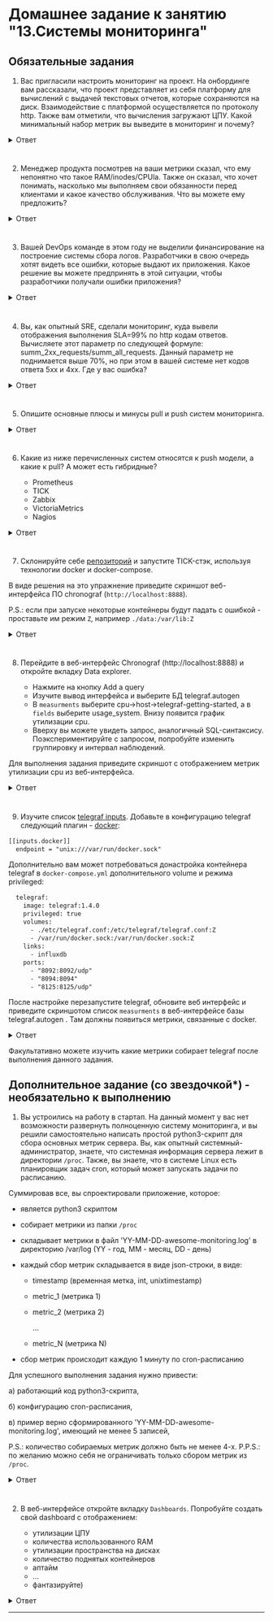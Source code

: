 # Домашнее задание к занятию "13.Системы мониторинга"

## Обязательные задания

1. Вас пригласили настроить мониторинг на проект. На онбординге вам рассказали, что проект представляет из себя 
платформу для вычислений с выдачей текстовых отчетов, которые сохраняются на диск. Взаимодействие с платформой 
осуществляется по протоколу http. Также вам отметили, что вычисления загружают ЦПУ. Какой минимальный набор метрик вы
выведите в мониторинг и почему?

<details>
<summary>
Ответ
</summary>

```text
1. Так как текстовые отчеты сохраняются на диск, то стоит отслеживать свободное место на диске, так же не помешает следить
за состоянием дисков и нагрузкой на него. (время отклика (latency), число операций в секунду (IOPS))

2. По той же причине, что отчеты сохраняются на диск в виде отдельных файлов, отчеты текстовые и размер их может
быть маленьким, в то время как количество достаточно большим, стоит включить  мониторинг inodes что бы 
избежать переполнения дескрипторов.
 
3. Так как взаимодействие идет по протоколу HTTP, то следует мониторить доступность сервиса, отлавливать ответы с
кодами 4хх и 5хх. Можно считать количество ответов с кодами отличными от 4хх и 5хх для оценки количества запросов
к сервису.

4. Так как вычисления грузят ЦПУ, то необходимо знать насколько загружен процессор (load average) и не требуется ли увеличение ресурсов.
Можно добавить iowait который покажет процент времени ожидания процессора обращения к диску.

5. Так же нужно включить мониторинг за использованием RAM, что бы спастись от ООМ, вовремя реагировать на утечки памяти и 
расширять ресурсы при необходимости. Не помешает мониторинг нагрузки сети, так как приложение взаимодействует с пользователями 
по сети.

```

</details>

#
2. Менеджер продукта посмотрев на ваши метрики сказал, что ему непонятно что такое RAM/inodes/CPUla. Также он сказал, 
что хочет понимать, насколько мы выполняем свои обязанности перед клиентами и какое качество обслуживания. Что вы 
можете ему предложить?

<details>
<summary>
Ответ
</summary>

```text
   
Для понимания насколько мы выполняем свои обязанности перед клиентами и какое качество обслуживания, можно:

- вычислить среднее время формирования отчета (что покажет как быстро сервис обслуживает клиентов),
- количество входов клиента в платформу (позволит отследить динамику использования платформы клиентами)
- процент не сформированных отчетов ( даст относительное понимание об неудовлетворенных клиентах )
- средний срок взаимодействия с клиентом ( покажет какой процент клиентов возвращается к платформе и продолжает ей пользоваться)
- процент активных клиентов
- можно ввести систему голосования, понравилась/не понравилась  работа сервиса, и вычислить индекс недовольства клиентов, индекс лояльности, индекс удовлетворенности...
- время недоступности системы
- процент обращений в службу поддержки
- скорость решения заявок службой поддержки
- количество новых клиентов за период времени.
 
```

</details>

#
3. Вашей DevOps команде в этом году не выделили финансирование на построение системы сбора логов. Разработчики в свою 
очередь хотят видеть все ошибки, которые выдают их приложения. Какое решение вы можете предпринять в этой ситуации, 
чтобы разработчики получали ошибки приложения?

<details>
<summary>
Ответ
</summary>

```text
Самый простой и бюджетный способ, уже есть у разработчиков, кто мешает им ходить на свой сервер и смотреть логи.

Как вариант, если доступа к серверу нет и проект более серьезный, можно написать скрипт, который будет складывать
логи в доступное разрабам место.
 
Или, настроить Elasticsearch или Sentry, но для этого уже может понадобиться отдельный сервер, а это опять 
вопрос финансирования
```

</details>

#
4. Вы, как опытный SRE, сделали мониторинг, куда вывели отображения выполнения SLA=99% по http кодам ответов. 
Вычисляете этот параметр по следующей формуле: summ_2xx_requests/summ_all_requests. Данный параметр не поднимается выше 
70%, но при этом в вашей системе нет кодов ответа 5xx и 4xx. Где у вас ошибка?


<details>
<summary>
Ответ
</summary>

```text
в формулу нужно добавить коды 1хх и 3хх

(summ_1xx_requests + summ_2xx_requests + summ_3xx_requests)/summ_all_requests

```

</details>

#
5. Опишите основные плюсы и минусы pull и push систем мониторинга.


<details>
<summary>
Ответ
</summary>

```text
Pull-модель - данные отправляются от источника в систему мониторинга.

    +   централизованная настройка
        легче контролировать подлинность данных
        можно настроить единый proxy до всех агентов с tls
        упрощенная отладка полученных данных с агента
        нет проблем с перегрузкой очередей 
        безопасность выше, т.к. не требует открытия порта во вне

    -   могут потеряться метрики в случае нестабильного соединения
        не работает за NAT
        более высокое требование к ресурсам
        


Push-модель - система мониторинга сама запрашивает данные из источника.

    +   упрощение репликации данных в разные системы мониторинга или их резервные копии
        более гибкая настройка отправки пакетов данных с метриками
        UDP - менее затратный способ передачи данных, что может повлиять на производительность сбора метрик
        работа за NAT
        
    -   на каждом узле надо настраивать агент, хотя для этих целей есть автоматизация
        безопасность. Порт, для приема метрик всегда открыт
        UDP не гарантирует доставку данных

```

</details>

#
6. Какие из ниже перечисленных систем относятся к push модели, а какие к pull? А может есть гибридные?

    - Prometheus 
    - TICK
    - Zabbix
    - VictoriaMetrics
    - Nagios


<details>
<summary>
Ответ
</summary>

```text
    - Prometheus            pull (push через pushgateway)
    - TICK                  push
    - Zabbix                push и pull
    - VictoriaMetrics       push и pull
    - Nagios                pull (для push есть плагин nsca) 

```

</details>

#
7. Склонируйте себе [репозиторий](https://github.com/influxdata/sandbox/tree/master) и запустите TICK-стэк, 
используя технологии docker и docker-compose.

В виде решения на это упражнение приведите скриншот веб-интерфейса ПО chronograf (`http://localhost:8888`). 

P.S.: если при запуске некоторые контейнеры будут падать с ошибкой - проставьте им режим `Z`, например
`./data:/var/lib:Z`

<details>
<summary>
Ответ
</summary>

![img.png](img.png)

</details>

#
8. Перейдите в веб-интерфейс Chronograf (http://localhost:8888) и откройте вкладку Data explorer.
        
    - Нажмите на кнопку Add a query
    - Изучите вывод интерфейса и выберите БД telegraf.autogen
    - В `measurments` выберите cpu->host->telegraf-getting-started, а в `fields` выберите usage_system. Внизу появится график утилизации cpu.
    - Вверху вы можете увидеть запрос, аналогичный SQL-синтаксису. Поэкспериментируйте с запросом, попробуйте изменить группировку и интервал наблюдений.

Для выполнения задания приведите скриншот с отображением метрик утилизации cpu из веб-интерфейса.


<details>
<summary>
Ответ
</summary>

![img_1.png](img_1.png)

</details>

#
9. Изучите список [telegraf inputs](https://github.com/influxdata/telegraf/tree/master/plugins/inputs). 
Добавьте в конфигурацию telegraf следующий плагин - [docker](https://github.com/influxdata/telegraf/tree/master/plugins/inputs/docker):
```
[[inputs.docker]]
  endpoint = "unix:///var/run/docker.sock"
```

Дополнительно вам может потребоваться донастройка контейнера telegraf в `docker-compose.yml` дополнительного volume и 
режима privileged:
```
  telegraf:
    image: telegraf:1.4.0
    privileged: true
    volumes:
      - ./etc/telegraf.conf:/etc/telegraf/telegraf.conf:Z
      - /var/run/docker.sock:/var/run/docker.sock:Z
    links:
      - influxdb
    ports:
      - "8092:8092/udp"
      - "8094:8094"
      - "8125:8125/udp"
```

После настройке перезапустите telegraf, обновите веб интерфейс и приведите скриншотом список `measurments` в 
веб-интерфейсе базы telegraf.autogen . Там должны появиться метрики, связанные с docker.

<details>
<summary>
Ответ
</summary>

Приводим настройки контейнера telegraf к следующему виду:

```yaml
  telegraf:
    # Full tag list: https://hub.docker.com/r/library/telegraf/tags/
    build:
      context: ./images/telegraf/
      dockerfile: ./${TYPE}/Dockerfile
      args:
        TELEGRAF_TAG: ${TELEGRAF_TAG}
    image: "telegraf"
    user: telegraf:997
    environment:
      HOSTNAME: "telegraf-getting-started"
    # Telegraf requires network access to InfluxDB
    links:
      - influxdb
    volumes:
      # Mount for telegraf configuration
      - ./telegraf/:/etc/telegraf/
      # Mount for Docker API access
      - /var/run/docker.sock:/var/run/docker.sock
    depends_on:
      - influxdb

```

```bash
$ stat -c '%g' /var/run/docker.sock
997

```

в конфигурации telegraf плагин docker уже существует

скриншот Chronograf с доступным плагином Docker:

![img_2.png](img_2.png)

</details>

Факультативно можете изучить какие метрики собирает telegraf после выполнения данного задания.

## Дополнительное задание (со звездочкой*) - необязательно к выполнению

1. Вы устроились на работу в стартап. На данный момент у вас нет возможности развернуть полноценную систему 
мониторинга, и вы решили самостоятельно написать простой python3-скрипт для сбора основных метрик сервера. Вы, как 
опытный системный-администратор, знаете, что системная информация сервера лежит в директории `/proc`. 
Также, вы знаете, что в системе Linux есть  планировщик задач cron, который может запускать задачи по расписанию.

Суммировав все, вы спроектировали приложение, которое:
- является python3 скриптом
- собирает метрики из папки `/proc`
- складывает метрики в файл 'YY-MM-DD-awesome-monitoring.log' в директорию /var/log 
(YY - год, MM - месяц, DD - день)
- каждый сбор метрик складывается в виде json-строки, в виде:
  + timestamp (временная метка, int, unixtimestamp)
  + metric_1 (метрика 1)
  + metric_2 (метрика 2)
  
     ...
     
  + metric_N (метрика N)
  
- сбор метрик происходит каждую 1 минуту по cron-расписанию

Для успешного выполнения задания нужно привести:

а) работающий код python3-скрипта,

б) конфигурацию cron-расписания,

в) пример верно сформированного 'YY-MM-DD-awesome-monitoring.log', имеющий не менее 5 записей,

P.S.: количество собираемых метрик должно быть не менее 4-х.
P.P.S.: по желанию можно себя не ограничивать только сбором метрик из `/proc`.


<details>
<summary>
Ответ
</summary>

[monitoring.py](src/monitoring.py)

```python
#!/usr/bin/env python3

import json
import time
import datetime as dt
import os

def meminfo():
    mem = {}
    res = {}
    f = open('/proc/meminfo', 'r')
    lines = f.readlines()
    f.close()
    for line in lines:
        if len(line) < 2:
            continue
        name = line.split(':')[0]
        value = line.split(':')[1].split()[0]
        mem[name] = float(value)
    # Посчитаем используемую память
    mem['MemUsed'] = mem['MemTotal'] - mem['MemFree'] - mem['Buffers'] - mem['Cached']
    #собираем результат
    res['percent'] = int(round(mem['MemUsed'] / mem['MemTotal'] * 100))
    res['used'] = round(mem['MemUsed'] / (1024 * 1024), 2)
    res['MemTotal'] = round(mem['MemTotal'] / (1024 * 1024), 2)
    res['Buffers'] = round(mem['Buffers'] / (1024 * 1024), 2)
    return res

def loadavg():
    res = {}
    f = open("/proc/loadavg")
    lst = f.read().split()
    f.close()
    res['lavg_1']=lst[0]
    res['lavg_5']=lst[1]
    res['lavg_15']=lst[2]
    res['nr']=lst[3]
    prosess_list = res['nr'].split('/')
    res['running_prosess']=prosess_list[0]
    res['total_prosess']=prosess_list[1]
    res['last_pid']=lst[4]
    return res

def disk_size():
    hd={}
    res = {}
    disk = os.statvfs('/')
    hd['available'] = float(disk.f_bsize * disk.f_bavail)
    hd['capacity'] = float(disk.f_bsize * disk.f_blocks)
    hd['used'] = float((disk.f_blocks - disk.f_bfree) * disk.f_frsize)
    # собираем результат
    res['used'] = round(hd['used'] / (1024 * 1024 * 1024), 2)
    res['capacity'] = round(hd['capacity'] / (1024 * 1024 * 1024), 2)
    res['available'] = res['capacity'] - res['used']
    res['percent'] = int(round(float(res['used']) / res['capacity'] * 100))
    return res

def net_stat():
    res = {}
    f = open("/proc/net/dev")
    lines = f.readlines()
    f.close
    for line in lines[2:]:
        line = line.split(":")
        eth_name = line[0].strip()
        if eth_name != 'lo':
            net_data = {}
            net_data['received'] = round(float(line[1].split()[0]) / (1024.0 * 1024.0),2)
            net_data['transmited'] = round(float(line[1].split()[8]) / (1024.0 * 1024.0),2)
            res[eth_name] = net_data
    return res


pathlog = '/var/log/'

t = time.time()

data = {"timestamp": t}
data['memory'] = meminfo()
data['cpu'] = loadavg()
data['hd'] = disk_size()
data['net'] = net_stat()


# print(data)

with open(pathlog + dt.datetime.utcfromtimestamp(t).strftime("%y-%m-%d") + '-awesome-monitoring.log', 'a', encoding='utf-8') as f:
    json.dump(data, f, ensure_ascii=False, indent=None)
    f.write('\n')

```

[crontab](src%2Fcrontab)

```bash
$ sudo crontab -l
# Edit this file to introduce tasks to be run by cron.
# 
# Each task to run has to be defined through a single line
# indicating with different fields when the task will be run
# and what command to run for the task
# 
# To define the time you can provide concrete values for
# minute (m), hour (h), day of month (dom), month (mon),
# and day of week (dow) or use '*' in these fields (for 'any').
# 
# Notice that tasks will be started based on the cron's system
# daemon's notion of time and timezones.
# 
# Output of the crontab jobs (including errors) is sent through
# email to the user the crontab file belongs to (unless redirected).
# 
# For example, you can run a backup of all your user accounts
# at 5 a.m every week with:
# 0 5 * * 1 tar -zcf /var/backups/home.tgz /home/
# 
# For more information see the manual pages of crontab(5) and cron(8)
# 
# m h  dom mon dow   command

* * * * * /netology_data/HW10-monitoring-01-systems/src/monitoring.py

```

[23-07-20-awesome-monitoring.log](src%2F23-07-20-awesome-monitoring.log):

```bash
$ cat /var/log/23-07-20-awesome-monitoring.log 
{"timestamp": 1689863161.7120814, "memory": {"percent": 21, "used": 0.2, "MemTotal": 0.95, "Buffers": 0.02}, "cpu": {"lavg_1": "0.03", "lavg_5": "0.01", "lavg_15": "0.00", "nr": "1/154", "running_prosess": "1", "total_prosess": "154", "last_pid": "18532"}, "hd": {"used": 24.37, "capacity": 30.63, "available": 6.259999999999998, "percent": 80}, "net": {"eth1": {"received": 0.74, "transmited": 0.0}, "docker0": {"received": 0.0, "transmited": 0.0}, "eth0": {"received": 3.17, "transmited": 4.88}}}
{"timestamp": 1689863221.8210783, "memory": {"percent": 21, "used": 0.2, "MemTotal": 0.95, "Buffers": 0.02}, "cpu": {"lavg_1": "0.01", "lavg_5": "0.00", "lavg_15": "0.00", "nr": "1/155", "running_prosess": "1", "total_prosess": "155", "last_pid": "18539"}, "hd": {"used": 24.37, "capacity": 30.63, "available": 6.259999999999998, "percent": 80}, "net": {"eth1": {"received": 0.74, "transmited": 0.0}, "docker0": {"received": 0.0, "transmited": 0.0}, "eth0": {"received": 3.18, "transmited": 4.88}}}
{"timestamp": 1689863281.8732722, "memory": {"percent": 21, "used": 0.2, "MemTotal": 0.95, "Buffers": 0.02}, "cpu": {"lavg_1": "0.00", "lavg_5": "0.00", "lavg_15": "0.00", "nr": "1/155", "running_prosess": "1", "total_prosess": "155", "last_pid": "18544"}, "hd": {"used": 24.37, "capacity": 30.63, "available": 6.259999999999998, "percent": 80}, "net": {"eth1": {"received": 0.74, "transmited": 0.0}, "docker0": {"received": 0.0, "transmited": 0.0}, "eth0": {"received": 3.19, "transmited": 4.89}}}
{"timestamp": 1689863341.9499612, "memory": {"percent": 21, "used": 0.2, "MemTotal": 0.95, "Buffers": 0.02}, "cpu": {"lavg_1": "0.00", "lavg_5": "0.00", "lavg_15": "0.00", "nr": "1/155", "running_prosess": "1", "total_prosess": "155", "last_pid": "18555"}, "hd": {"used": 24.37, "capacity": 30.63, "available": 6.259999999999998, "percent": 80}, "net": {"eth1": {"received": 0.74, "transmited": 0.0}, "docker0": {"received": 0.0, "transmited": 0.0}, "eth0": {"received": 3.22, "transmited": 4.91}}}
{"timestamp": 1689863402.0041258, "memory": {"percent": 21, "used": 0.2, "MemTotal": 0.95, "Buffers": 0.02}, "cpu": {"lavg_1": "0.00", "lavg_5": "0.00", "lavg_15": "0.00", "nr": "1/155", "running_prosess": "1", "total_prosess": "155", "last_pid": "18561"}, "hd": {"used": 24.37, "capacity": 30.63, "available": 6.259999999999998, "percent": 80}, "net": {"eth1": {"received": 0.75, "transmited": 0.0}, "docker0": {"received": 0.0, "transmited": 0.0}, "eth0": {"received": 3.22, "transmited": 4.91}}}
{"timestamp": 1689863462.0860379, "memory": {"percent": 21, "used": 0.2, "MemTotal": 0.95, "Buffers": 0.02}, "cpu": {"lavg_1": "0.00", "lavg_5": "0.00", "lavg_15": "0.00", "nr": "1/155", "running_prosess": "1", "total_prosess": "155", "last_pid": "18567"}, "hd": {"used": 24.37, "capacity": 30.63, "available": 6.259999999999998, "percent": 80}, "net": {"eth1": {"received": 0.75, "transmited": 0.0}, "docker0": {"received": 0.0, "transmited": 0.0}, "eth0": {"received": 3.23, "transmited": 4.92}}}
{"timestamp": 1689863521.1430569, "memory": {"percent": 21, "used": 0.2, "MemTotal": 0.95, "Buffers": 0.02}, "cpu": {"lavg_1": "0.00", "lavg_5": "0.00", "lavg_15": "0.00", "nr": "1/154", "running_prosess": "1", "total_prosess": "154", "last_pid": "18577"}, "hd": {"used": 24.37, "capacity": 30.63, "available": 6.259999999999998, "percent": 80}, "net": {"eth1": {"received": 0.75, "transmited": 0.0}, "docker0": {"received": 0.0, "transmited": 0.0}, "eth0": {"received": 3.25, "transmited": 4.94}}}

```

</details>

#
2. В веб-интерфейсе откройте вкладку `Dashboards`. Попробуйте создать свой dashboard с отображением:

    - утилизации ЦПУ
    - количества использованного RAM
    - утилизации пространства на дисках
    - количество поднятых контейнеров
    - аптайм
    - ...
    - фантазируйте)
    


<details>
<summary>
Ответ
</summary>

![img_3.png](img_3.png)

</details>

---

